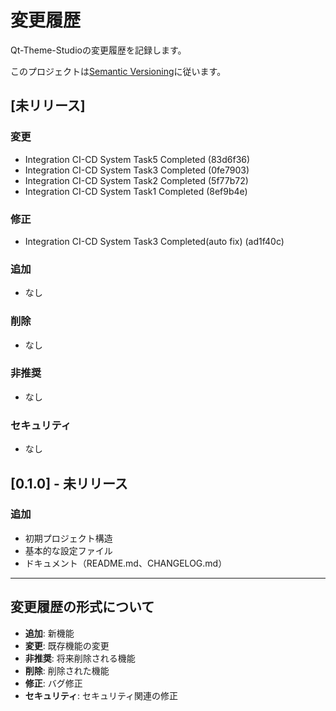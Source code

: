 # 変更履歴

Qt-Theme-Studioの変更履歴を記録します。

このプロジェクトは[Semantic Versioning](https://semver.org/lang/ja/)に従います。

## [未リリース]

### 変更

- Integration CI-CD System Task5 Completed (83d6f36)
- Integration CI-CD System Task3 Completed (0fe7903)
- Integration CI-CD System Task2 Completed (5f77b72)
- Integration CI-CD System Task1 Completed (8ef9b4e)

### 修正

- Integration CI-CD System Task3 Completed(auto fix) (ad1f40c)

### 追加

- なし

### 削除

- なし

### 非推奨

- なし

### セキュリティ

- なし
## [0.1.0] - 未リリース

### 追加
- 初期プロジェクト構造
- 基本的な設定ファイル
- ドキュメント（README.md、CHANGELOG.md）

---

## 変更履歴の形式について

- **追加**: 新機能
- **変更**: 既存機能の変更
- **非推奨**: 将来削除される機能
- **削除**: 削除された機能
- **修正**: バグ修正
- **セキュリティ**: セキュリティ関連の修正
